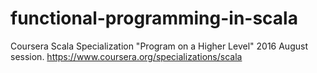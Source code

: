 # functional-programming-in-scala
Coursera Scala Specialization "Program on a Higher Level" 2016 August session. https://www.coursera.org/specializations/scala
